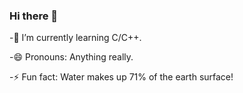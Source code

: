 ### Hi there 👋

-🌱 I’m currently learning C/C++.

-😄 Pronouns: Anything really.

-⚡ Fun fact: Water makes up 71% of the earth surface!
<!--
**CheselsDev/CheselsDev** is a ✨ _special_ ✨ repository because its `README.md` (this file) appears on your GitHub profile.

Here are some ideas to get you started:

- 🔭 I’m currently working on ...
-  ...
- 👯 I’m looking to collaborate on ...
- 🤔 I’m looking for help with ...
- 💬 Ask me about ...
- 📫 How to reach me: ...
- 

-->
